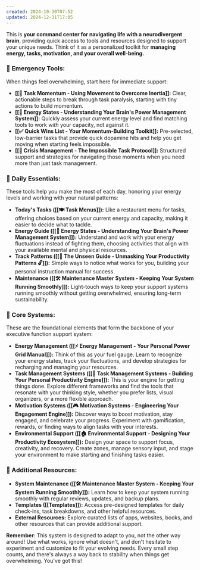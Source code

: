 ```yaml
---
created: 2024-10-30T07:52
updated: 2024-12-31T17:05
---
```



This is **your command center for navigating life with a neurodivergent brain**, providing quick access to tools and resources designed to support your unique needs. Think of it as a personalized toolkit for **managing energy, tasks, motivation, and your overall well-being.**

### 🚨 **Emergency Tools:**

When things feel overwhelming, start here for immediate support:

- **[[🔄 Task Momentum - Using Movement to Overcome Inertia]]:** Clear, actionable steps to break through task paralysis, starting with tiny actions to build momentum.
- **[[🔋 Energy States - Understanding Your Brain's Power Management System]]:** Quickly assess your current energy level and find matching tools to work _with_ your capacity, not against it.
- **[[✅ Quick Wins List - Your Momentum-Building Toolkit]]:** Pre-selected, low-barrier tasks that provide quick dopamine hits and help you get moving when starting feels impossible.
- **[[🛟 Crisis Management - The Impossible Task Protocol]]:** Structured support and strategies for navigating those moments when you need more than just task management.

### 📅 **Daily Essentials:**

These tools help you make the most of each day, honoring your energy levels and working with your natural patterns:

- **Today's Tasks ([[🍽️ Task Menus]]):** Like a restaurant menu for tasks, offering choices based on your current energy and capacity, making it easier to decide what to tackle.
- **Energy Guide ([[🔋 Energy States - Understanding Your Brain's Power Management System]]):** Understand and work with your energy fluctuations instead of fighting them, choosing activities that align with your available mental and physical resources.
- **Track Patterns ([[🧠 The Unseen Guide - Unmasking Your Productivity Patterns 🔓]]):** Simple ways to notice what works for you, building your personal instruction manual for success.
- **Maintenance ([[🛠️ Maintenance Master System - Keeping Your System Running Smoothly]]):** Light-touch ways to keep your support systems running smoothly without getting overwhelmed, ensuring long-term sustainability.

### 🔧 Core Systems:

These are the foundational elements that form the backbone of your executive function support system:

- **Energy Management ([[⚡ Energy Management - Your Personal Power Grid Manual]]):** Think of this as your fuel gauge. Learn to recognize your energy states, track your fluctuations, and develop strategies for recharging and managing your resources.
- **Task Management Systems ([[🎯 Task Management Systems - Building Your Personal Productivity Engine]]):** This is your engine for getting things done. Explore different frameworks and find the tools that resonate with your thinking style, whether you prefer lists, visual organizers, or a more flexible approach.
- **Motivation Systems ([[🎮 Motivation Systems - Engineering Your Engagement Engine]]):** Discover ways to boost motivation, stay engaged, and celebrate your progress. Experiment with gamification, rewards, or finding ways to align tasks with your interests.
- **Environmental Support ([[🏠 Environmental Support - Designing Your Productivity Ecosystem]]):** Design your space to support focus, creativity, and recovery. Create zones, manage sensory input, and stage your environment to make starting and finishing tasks easier.

### 🧰 Additional Resources:

- **System Maintenance ([[🛠️ Maintenance Master System - Keeping Your System Running Smoothly]]):** Learn how to keep your system running smoothly with regular reviews, updates, and backup plans.
- **Templates ([[Templates]]):** Access pre-designed templates for daily check-ins, task breakdowns, and other helpful resources.
- **External Resources:** Explore curated lists of apps, websites, books, and other resources that can provide additional support.

**Remember**: This system is designed to adapt to you, not the other way around! Use what works, ignore what doesn't, and don't hesitate to experiment and customize to fit your evolving needs. Every small step counts, and there's always a way back to stability when things get overwhelming. You've got this!